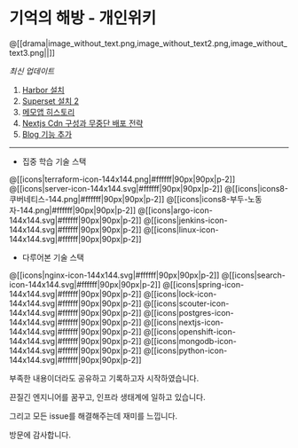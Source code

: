 # 기억의 해방 - 개인위키

@[[drama|image_without_text.png,image_without_text2.png,image_without_text3.png||]]

_최신 업데이트_

1. [Harbor 설치](http://bluesnite.xyz/1.%20%EA%B0%9C%EB%B0%9C%20%EB%B0%8F%20%EB%B0%B0%ED%8F%AC%20%EB%8F%84%EA%B5%AC/harbor/Harbor%20%EC%84%A4%EC%B9%98)
2. [Superset 설치 2](http://bluesnite.xyz/4.%20%EB%AA%A8%EB%8B%88%ED%84%B0%EB%A7%81%20%EB%B0%8F%20%EC%8B%9C%EA%B0%81%ED%99%94/superset/Superset%20%EC%84%A4%EC%B9%98%202%20(02-20))
3. [메모앱 히스토리](http://bluesnite.xyz/6.%20%EA%B0%9C%EC%9D%B8%20%EB%B0%8F%20%EB%B8%94%EB%A1%9C%EA%B7%B8%20%EA%B4%80%EB%A6%AC/%EC%98%B5%EC%8B%9C%EB%94%94%EC%96%B8/%EB%A9%94%EB%AA%A8%EC%95%B1%20%ED%9E%88%EC%8A%A4%ED%86%A0%EB%A6%AC/)
4. [Nextjs Cdn 구성과 무중단 배포 전략](http://bluesnite.xyz/1.%20개발%20및%20배포%20도구/nextjs/Nextjs%20Cdn%20구성과%20무중단%20배포%20전략/#cdn)
5. [Blog 기능 추가](http://bluesnite.xyz/blog/)
---

- 집중 학습 기술 스택

@[[icons|terraform-icon-144x144.png|#ffffff|90px|90px|p-2]]
@[[icons|server-icon-144x144.svg|#ffffff|90px|90px|p-2]]
@[[icons|icons8-쿠버네티스-144.png|#ffffff|90px|90px|p-2]]
@[[icons|icons8-부두-노동자-144.png|#ffffff|90px|90px|p-2]]
@[[icons|argo-icon-144x144.svg|#ffffff|90px|90px|p-2]]
@[[icons|jenkins-icon-144x144.svg|#ffffff|90px|90px|p-2]]
@[[icons|linux-icon-144x144.svg|#ffffff|90px|90px|p-2]]

- 다루어본 기술 스택

@[[icons|nginx-icon-144x144.svg|#ffffff|90px|90px|p-2]]
@[[icons|search-icon-144x144.svg|#ffffff|90px|90px|p-2]]
@[[icons|spring-icon-144x144.svg|#ffffff|90px|90px|p-2]]
@[[icons|lock-icon-144x144.svg|#ffffff|90px|90px|p-2]]
@[[icons|scouter-icon-144x144.svg|#ffffff|90px|90px|p-2]]
@[[icons|postgres-icon-144x144.svg|#ffffff|90px|90px|p-2]]
@[[icons|nextjs-icon-144x144.svg|#ffffff|90px|90px|p-2]]
@[[icons|openshift-icon-144x144.svg|#ffffff|90px|90px|p-2]]
@[[icons|mongodb-icon-144x144.svg|#ffffff|90px|90px|p-2]]
@[[icons|python-icon-144x144.svg|#ffffff|90px|90px|p-2]]

부족한 내용이더라도 공유하고 기록하고자 시작하였습니다.

끈질긴 엔지니어를 꿈꾸고, 인프라 생태계에 일하고 있습니다.

그리고 모든 issue를 해결해주는데 재미를 느낍니다.

방문에 감사합니다.
